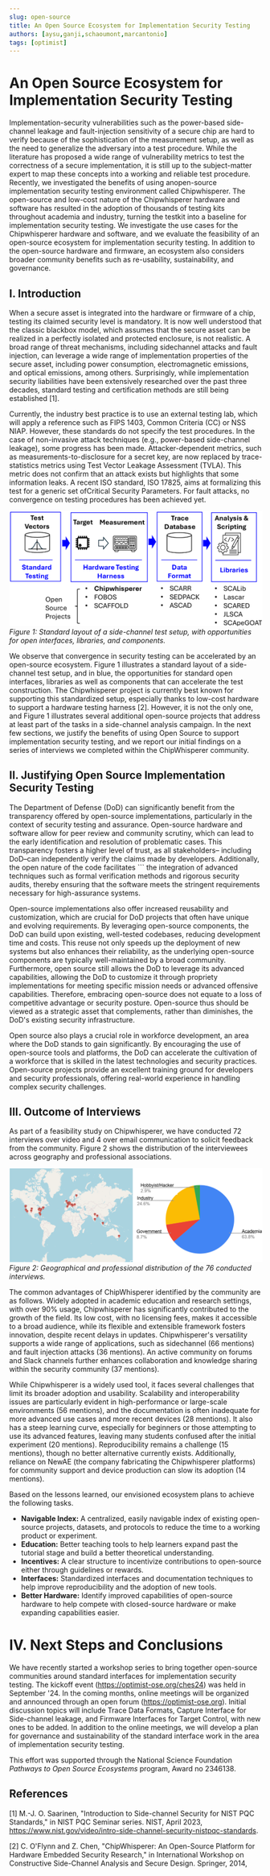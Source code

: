 ```yaml
---
slug: open-source
title: An Open Source Ecosystem for Implementation Security Testing
authors: [aysu,ganji,schaoumont,marcantonio]
tags: [optimist]
---
```

# An Open Source Ecosystem for Implementation Security Testing

Implementation-security vulnerabilities such as the power-based side-channel leakage and fault-injection sensitivity of a secure chip are hard to verify because of the sophistication of the measurement setup, as well as the need to generalize the adversary into a test procedure. While the literature has proposed a wide range of vulnerability metrics to test the correctness of a secure implementation, it is still up to the subject-matter expert to map these concepts into a working and reliable test procedure. Recently, we investigated the benefits of using anopen-source implementation security testing environment called Chipwhisperer. The open-source and low-cost nature of the Chipwhisperer hardware and software has resulted in the adoption of thousands of testing kits throughout academia and industry, turning the testkit into a baseline for implementation security testing. We investigate the use cases for the Chipwhisperer hardware and software, and we evaluate the feasibility of an open-source ecosystem for implementation security testing. In addition to the open-source hardware and firmware, an ecosystem also considers broader community benefits such as re-usability, sustainability, and governance. 
<!-- truncate -->

## I. Introduction

When a secure asset is integrated into the hardware or firmware of a chip, testing its claimed security level is mandatory. It is now well understood that the classic blackbox model, which assumes that the secure asset can be realized in a perfectly isolated and protected enclosure, is not realistic. A broad range of threat mechanisms, including sidechannel attacks and fault injection, can leverage a wide range of implementation properties of the secure asset, including power consumption, electromagnetic emissions, and optical emissions, among others. Surprisingly, while implementation security liabilities have been extensively researched over the past three decades, standard testing and certification methods are still being established [1].

Currently, the industry best practice is to use an external testing lab, which will apply a reference such as FIPS 1403, Common Criteria (CC) or NSS NIAP. However, these standards do not specify the test procedures. In the case of non-invasive attack techniques (e.g., power-based side-channel leakage), some progress has been made. Attacker-dependent metrics, such as measurements-to-disclosure for a secret key, are now replaced by trace-statistics metrics using Test Vector Leakage Assessment (TVLA). This metric does not confirm that an attack exists but highlights that some information leaks. A recent ISO standard, ISO 17825, aims at formalizing this test for a generic set ofCritical Security Parameters. For fault attacks, no convergence on testing procedures has been achieved yet.

![figure 1](./img/img1.png)
*Figure 1: Standard layout of a side-channel test setup, with opportunities for open interfaces, libraries, and components.*


We observe that convergence in security testing can be accelerated by an open-source ecosystem. Figure 1 illustrates a standard layout of a side-channel test setup, and in blue, the opportunities for standard open interfaces, libraries as well as components that can accelerate the test construction. The Chipwhisperer project is currently best known for supporting this standardized setup, especially thanks to low-cost hardware to support a hardware testing harness [2]. However, it is not the only one, and Figure 1 illustrates several additional open-source projects that address at least part of the tasks in a side-channel analysis campaign. In the next few sections, we justify the benefits of using Open Source to support implementation security testing, and we report our initial findings on a series of interviews we completed within the ChipWhisperer community.


## II. Justifying Open Source Implementation Security Testing

The Department of Defense (DoD) can significantly benefit from the transparency offered by open-source implementations, particularly in the context of security testing and assurance. Open-source hardware and software allow for peer review and community scrutiny, which can lead to the early identification and resolution of problematic cases. This transparency fosters a higher level of trust, as all stakeholders– including DoD–can independently verify the claims made by developers. Additionally, the open nature of the code facilitates ```  the integration of advanced techniques such as formal verification methods and rigorous security audits, thereby ensuring that the software meets the stringent requirements necessary for high-assurance systems. 
 
Open-source implementations also offer increased reusability and customization, which are crucial for DoD projects that often have unique and evolving requirements. By leveraging open-source components, the DoD can build upon existing, well-tested codebases, reducing development time and costs. This reuse not only speeds up the deployment of new systems but also enhances their reliability, as the underlying open-source components are typically well-maintained by a broad community. Furthermore, open source still allows the DoD to leverage its advanced capabilities, allowing the DoD to customize it through propriety implementations for meeting specific mission needs or advanced offensive capabilities. Therefore, embracing open-source does not equate to a loss of competitive advantage or security posture. Open-source thus should be viewed as a strategic asset that complements, rather than diminishes, the DoD's existing security infrastructure. 
 
Open source also plays a crucial role in workforce development, an area where the DoD stands to gain significantly. By encouraging the use of open-source tools and platforms, the DoD can accelerate the cultivation of a workforce that is skilled in the latest technologies and security practices. Open-source projects provide an excellent training ground for developers and security professionals, offering real-world experience in handling complex security challenges. 

## III. Outcome of Interviews

As part of a feasibility study on Chipwhisperer, we have conducted 72 interviews over video and 4 over email communication to solicit feedback from the community. Figure 2 shows the distribution of the interviewees across geography and professional associations. 

![figure 2](./img/img2.png)
*Figure 2: Geographical and professional distribution of the 76 conducted interviews.*

The common advantages of ChipWhisperer identified by the community are as follows. Widely adopted in academic education and research settings, with over 90% usage, Chipwhisperer has significantly contributed to the growth of the field. Its low cost, with no licensing fees, makes it accessible to a broad audience, while its flexible and extensible framework fosters innovation, despite recent delays in updates. Chipwhisperer's versatility supports a wide range of applications, such as sidechannel (66 mentions) and fault injection attacks (36 mentions). An active community on forums and Slack channels further enhances collaboration and knowledge sharing within the security community (37 mentions). 

While Chipwhisperer is a widely used tool, it faces several challenges that limit its broader adoption and usability. Scalability and interoperability issues are particularly evident in high-performance or large-scale environments (56 mentions), and the documentation is often inadequate for more advanced use cases and more recent devices (28 mentions). It also has a steep learning curve, especially for beginners or those attempting to use its advanced features, leaving many students confused after the initial experiment (20 mentions). Reproducibility remains a challenge (15 mentions), though no better alternative currently exists. Additionally, reliance on NewAE (the company fabricating the Chipwhisperer platforms) for community support and device production can slow its adoption (14 mentions). 

Based on the lessons learned, our envisioned ecosystem plans to achieve the following tasks.

- **Navigable Index:** A centralized, easily navigable index of existing open-source projects, datasets, and protocols to reduce the time to a working product or experiment.
- **Education:** Better teaching tools to help learners expand past the tutorial stage and build a better theoretical understanding.
- **Incentives:** A clear structure to incentivize contributions to open-source either through guidelines or rewards.
- **Interfaces:** Standardized interfaces and documentation techniques to help improve reproducibility and the adoption of new tools.
- **Better Hardware:** Identify improved capabilities of open-source hardware to help compete with closed-source hardware or make expanding capabilities easier.

# IV. Next Steps and Conclusions

We have recently started a workshop series to bring together open-source communities around standard interfaces for implementation security testing. The kickoff event (https://optimist-ose.org/ches24) was held in September '24. In the coming months, online meetings will be organized and announced through an open forum (https://optimist-ose.org). Initial discussion topics will include Trace Data Formats, Capture Interface for Side-channel leakage, and Firmware Interfaces for Target Control, with new ones to be added. In addition to the online meetings, we will develop a plan for governance and sustainability of the standard interface work in the area of implementation security testing. 

This effort was supported through the National Science Foundation *Pathways to Open Source Ecosystems* program, Award no 2346138.

## References

[1] M.-J. O. Saarinen, "Introduction to Side-channel Security for NIST PQC Standards," in NIST PQC Seminar series. NIST, April 2023, https://www.nist.gov/video/intro-side-channel-security-nistpqc-standards.

[2] C. O'Flynn and Z. Chen, "ChipWhisperer: An Open-Source Platform for Hardware Embedded Security Research," in International Workshop on Constructive Side-Channel Analysis and Secure Design. Springer, 2014,
